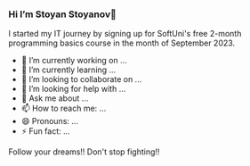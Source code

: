 ### Hi I’m Stoyan Stoyanov👋

I started my IT journey by signing up for SoftUni's free 2-month programming basics course in the month of September 2023.

- 🔭 I’m currently working on ...
- 🌱 I’m currently learning ...
- 👯 I’m looking to collaborate on ...
- 🤔 I’m looking for help with ...
- 💬 Ask me about ...
- 📫 How to reach me: ...
- 😄 Pronouns: ...
- ⚡ Fun fact: ...
  
Follow your dreams!! 
Don't stop fighting!!


